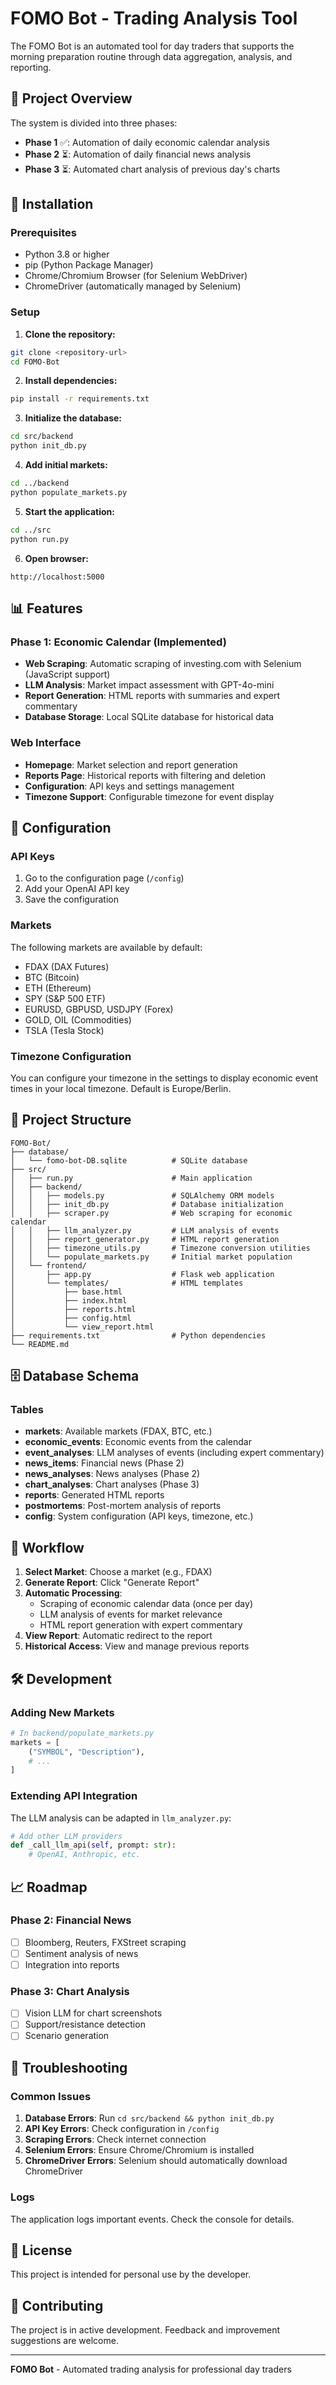 # FOMO Bot - Trading Analysis Tool

The FOMO Bot is an automated tool for day traders that supports the morning preparation routine through data aggregation, analysis, and reporting.

## 🎯 Project Overview

The system is divided into three phases:

- **Phase 1** ✅: Automation of daily economic calendar analysis
- **Phase 2** ⏳: Automation of daily financial news analysis  
- **Phase 3** ⏳: Automated chart analysis of previous day's charts

## 🚀 Installation

### Prerequisites

- Python 3.8 or higher
- pip (Python Package Manager)
- Chrome/Chromium Browser (for Selenium WebDriver)
- ChromeDriver (automatically managed by Selenium)

### Setup

1. **Clone the repository:**
```bash
git clone <repository-url>
cd FOMO-Bot
```

2. **Install dependencies:**
```bash
pip install -r requirements.txt
```

3. **Initialize the database:**
```bash
cd src/backend
python init_db.py
```

4. **Add initial markets:**
```bash
cd ../backend
python populate_markets.py
```

5. **Start the application:**
```bash
cd ../src
python run.py
```

6. **Open browser:**
```
http://localhost:5000
```

## 📊 Features

### Phase 1: Economic Calendar (Implemented)

- **Web Scraping**: Automatic scraping of investing.com with Selenium (JavaScript support)
- **LLM Analysis**: Market impact assessment with GPT-4o-mini
- **Report Generation**: HTML reports with summaries and expert commentary
- **Database Storage**: Local SQLite database for historical data

### Web Interface

- **Homepage**: Market selection and report generation
- **Reports Page**: Historical reports with filtering and deletion
- **Configuration**: API keys and settings management
- **Timezone Support**: Configurable timezone for event display

## 🔧 Configuration

### API Keys

1. Go to the configuration page (`/config`)
2. Add your OpenAI API key
3. Save the configuration

### Markets

The following markets are available by default:
- FDAX (DAX Futures)
- BTC (Bitcoin)
- ETH (Ethereum)
- SPY (S&P 500 ETF)
- EURUSD, GBPUSD, USDJPY (Forex)
- GOLD, OIL (Commodities)
- TSLA (Tesla Stock)

### Timezone Configuration

You can configure your timezone in the settings to display economic event times in your local timezone. Default is Europe/Berlin.

## 📁 Project Structure

```
FOMO-Bot/
├── database/
│   └── fomo-bot-DB.sqlite          # SQLite database
├── src/
│   ├── run.py                      # Main application
│   ├── backend/
│   │   ├── models.py               # SQLAlchemy ORM models
│   │   ├── init_db.py              # Database initialization
│   │   ├── scraper.py              # Web scraping for economic calendar
│   │   ├── llm_analyzer.py         # LLM analysis of events
│   │   ├── report_generator.py     # HTML report generation
│   │   ├── timezone_utils.py       # Timezone conversion utilities
│   │   └── populate_markets.py     # Initial market population
│   └── frontend/
│       ├── app.py                  # Flask web application
│       └── templates/              # HTML templates
│           ├── base.html
│           ├── index.html
│           ├── reports.html
│           ├── config.html
│           └── view_report.html
├── requirements.txt                # Python dependencies
└── README.md
```

## 🗄️ Database Schema

### Tables

- **markets**: Available markets (FDAX, BTC, etc.)
- **economic_events**: Economic events from the calendar
- **event_analyses**: LLM analyses of events (including expert commentary)
- **news_items**: Financial news (Phase 2)
- **news_analyses**: News analyses (Phase 2)
- **chart_analyses**: Chart analyses (Phase 3)
- **reports**: Generated HTML reports
- **postmortems**: Post-mortem analysis of reports
- **config**: System configuration (API keys, timezone, etc.)

## 🔄 Workflow

1. **Select Market**: Choose a market (e.g., FDAX)
2. **Generate Report**: Click "Generate Report"
3. **Automatic Processing**:
   - Scraping of economic calendar data (once per day)
   - LLM analysis of events for market relevance
   - HTML report generation with expert commentary
4. **View Report**: Automatic redirect to the report
5. **Historical Access**: View and manage previous reports

## 🛠️ Development

### Adding New Markets

```python
# In backend/populate_markets.py
markets = [
    ("SYMBOL", "Description"),
    # ...
]
```

### Extending API Integration

The LLM analysis can be adapted in `llm_analyzer.py`:

```python
# Add other LLM providers
def _call_llm_api(self, prompt: str):
    # OpenAI, Anthropic, etc.
```


## 📈 Roadmap

### Phase 2: Financial News
- [ ] Bloomberg, Reuters, FXStreet scraping
- [ ] Sentiment analysis of news
- [ ] Integration into reports

### Phase 3: Chart Analysis
- [ ] Vision LLM for chart screenshots
- [ ] Support/resistance detection
- [ ] Scenario generation

## 🐛 Troubleshooting

### Common Issues

1. **Database Errors**: Run `cd src/backend && python init_db.py`
2. **API Key Errors**: Check configuration in `/config`
3. **Scraping Errors**: Check internet connection
4. **Selenium Errors**: Ensure Chrome/Chromium is installed
5. **ChromeDriver Errors**: Selenium should automatically download ChromeDriver

### Logs

The application logs important events. Check the console for details.


## 📄 License

This project is intended for personal use by the developer.

## 🤝 Contributing

The project is in active development. Feedback and improvement suggestions are welcome.

---

**FOMO Bot** - Automated trading analysis for professional day traders